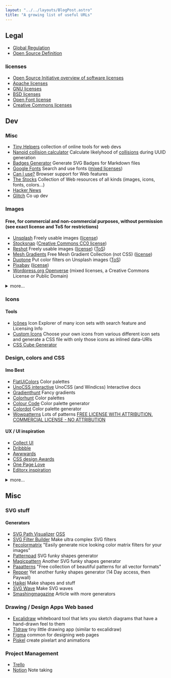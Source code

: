 ```yaml
---
layout: "../../layouts/BlogPost.astro"
title: "A growing list of useful URLs"
---
```


## Legal
- [Global Regulation](https://www.global-regulation.com/)
- [Open Source Definition](https://opensource.org/osd)

### licenses
- [Open Source Initiative overview of software licenses](https://opensource.org/licenses/)
- [Apache licenses](https://www.apache.org/licenses/)
- [GNU licenses](https://www.gnu.org/licenses/)
- [BSD licenses](https://en.wikipedia.org/wiki/BSD_licenses)
- [Open Font license](https://scripts.sil.org/cms/scripts/page.php?site_id=nrsi&id=OFL)
- [Creative Commons licenses](https://creativecommons.org/licenses/?lang=en)

## Dev

### Misc
- [Tiny Helpers](https://tiny-helpers.dev/) collection of online tools for web devs
- [Nanoid collision calculator](https://zelark.github.io/nano-id-cc/) Calculate likelyhood of [collisions](https://en.wikipedia.org/wiki/Universally_unique_identifier#Collisions) during UUID generation
- [Badges Generator](https://mdb.pushkaryadav.in/) Generate SVG Badges for Markdown files
- [Google Fonts](https://fonts.google.com/) Search and use fonts ([mixed licenses](https://github.com/google/fonts))
- [Can I use?](https://caniuse.com/) Browser support for Web features
- [The Stocks](http://thestocks.im/) Collection of Web resources of all kinds (images, icons, fonts, colors...)
- [Hacker News](https://news.ycombinator.com/)
- [Glitch](https://glitch.com) Co up dev

### Images

#### Free, for commercial and non-commercial purposes, without permission (see exact license and ToS for restrictions)
- [Unsplash](https://unsplash.com/) Freely usable images ([license](https://unsplash.com/license))
- [Stocksnap](https://stocksnap.io/) ([Creative Commons CC0 license](https://stocksnap.io/license))
- [Reshot](https://www.reshot.com/) Freely usable images ([license](https://www.reshot.com/license/)) ([ToS](https://www.reshot.com/terms/))
- [Mesh Gradients](https://products.ls.graphics/mesh-gradients/) Free Mesh Gradient Collection (not CSS) ([license](https://www.ls.graphics/license))
- [Duotone](https://duotone.shapefactory.co/) Put color filters on Unsplash images ([ToS](https://shapefactory.co/terms))
- [Pixabay](https://pixabay.com/) ([license](https://pixabay.com/service/license/))
- [Wordpress.org Openverse](https://wordpress.org/openverse/) (mixed licenses, a Creative Commons License or Public Domain)

<details>

<summary>more...</summary>

#### Other

- [Uifaces](https://www.uifaces.co/) aggregates various free avatar placeholder sources that you can use in your design mockups
- [Pngtree](https://pngtree.com/) Royalty Free PNG Images, Vectors, Backgrounds... ([license](https://pngtree.com/legal/license-terms))
- [Getty Images](https://www.gettyimages.de/) Royalty Free ([license](https://www.gettyimages.com/eula))
- [Shopify Burst](https://burst.shopify.com/free-images) collections of royalty-free images ([ToS](https://burst.shopify.com/legal/terms))
- [Tookapic](https://tookapic.com/)
- [Shutterstock](https://www.shutterstock.com/)
- [Istockphoto](https://www.istockphoto.com/)

</details>

### Icons

#### Tools
- [Icônes](https://icones.js.org/) Icon Explorer of many icon sets with search feature and Licensing Info
- [Custom Icons](https://benjaminaster.com/icons/) Choose your own icons from various different icon sets and generate a CSS file with only those icons as inlined data-URIs
- [CSS Cube Generator](https://css-cube-generator.netlify.app/)

### Design, colors and CSS

#### Imo Best
- [FlatUiColors](https://flatuicolors.com/) Color palettes
- [UnoCSS interactive](https://uno.antfu.me/) UnoCSS (and Windicss) Interactive docs
- [Gradienthunt](https://gradienthunt.com/) Fancy gradients
- [Colorhunt](https://colorhunt.co/) Color palettes
- [Colour Code](https://www.toptal.com/designers/colourcode) Color palette generator
- [Colordot](https://color.hailpixel.com/) Color palette generator
- [Wowpatterns](https://www.wowpatterns.com/free-vector-art) Lots of patterns [FREE LICENSE WITH ATTRIBUTION, COMMERCIAL LICENSE - NO ATTRIBUTION](https://www.wowpatterns.com/license)

#### UX / UI inspiration
- [Collect UI](https://collectui.com/)
- [Dribbble](https://dribbble.com) 
- [Awwwards](https://www.awwwards.com/) 
- [CSS design Awards](https://www.cssdesignawards.com/) 
- [One Page Love](https://onepagelove.com/frames-system) 
- [Editorx inspiration](https://www.editorx.com/inspiration)

<details>
<summary>more...</summary>

#### Colors & Color palettes

- [Materialuicolors](http://materialuicolors.co/)
- [Color Claim](https://vanschneider.com/colors)
- [Palettte](https://palettte.app/)
- [ColorDrop](https://colordrop.io/)
- [Culrs](https://www.culrs.com/)
- [Brandcolors](http://brandcolors.net/)
- [Materialpalettes](https://materialpalettes.com/)

#### Palette Generators

- [Htmlcolorcodes](https://htmlcolorcodes.com/)
- [Pigment](https://pigment.shapefactory.co/)
- [Coolors](https://coolors.co/)
- [Hello Color](https://jxnblk.github.io/hello-color/)
- [Palette Table](https://www.palettable.io/)
- [Cohesive Colors](https://javier.xyz/cohesive-colors/)

#### Gradients

- [Grabient](https://www.grabient.com/)
- [Uigradients](https://uigradients.com/)
- [Coolhue](https://webkul.github.io/coolhue/)
- [Blend](http://colinkeany.com/blend/) Gradient generator



</details>

## Misc

### SVG stuff

#### Generators

- [SVG Path Visualizer](https://svg-path-visualizer.netlify.app/) [OSS](https://github.com/mathieudutour/svg-path-visualizer)
- [SVG Filter Builder](https://svgfilters.com/) Make ultra complex SVG filters
- [Fecolormatrix](https://fecolormatrix.com/) "Easily generate nice looking color matrix filters for your images"
- [Patternpad](https://patternpad.com/editor.html) SVG funky shapes generator
- [Magicpattern](https://www.magicpattern.design/) Another SVG funky shapes generator
- [Paaatterns](https://products.ls.graphics/paaatterns/) "Free collection of beautiful patterns for all vector formats"
- [Repper](https://repper.app/) Yet another funky shapes generator (14 Day access, then Paywall)
- [Haikei](https://app.haikei.app/) Make shapes and stuff
- [SVG Wave](https://svgwave.in/) Make SVG waves
- [Smashingmagazine](https://www.smashingmagazine.com/2021/03/svg-generators/) Article with more generators

### Drawing / Design Apps Web based

- [Excalidraw](https://excalidraw.com/) whiteboard tool that lets you sketch diagrams that have a hand-drawn feel to them
- [Tldraw](https://www.tldraw.com/) tiny little drawing app (similar to excalidraw)
- [Figma](https://www.figma.com/) common for designing web pages
- [Piskel](https://www.piskelapp.com/) create pixelart and animations

### Project Management

- [Trello](https://trello.com)
- [Notion](https://www.notion.so/) Note taking

